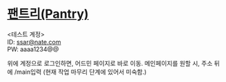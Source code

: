 # [팬트리(Pantry)](http://pantry1-env.eba-fdhbkdfm.ap-northeast-2.elasticbeanstalk.com/)

<테스트 계정>
<br>
ID: ssar@nate.com
<br>
PW: aaaa1234@@

위에 계정으로 로그인하면, 어드민 페이지로 바로 이동.
메인페이지를 원할 시, 주소 뒤에 /main입력
(현재 작업 마무리 단계에 있어서 미숙함.)
